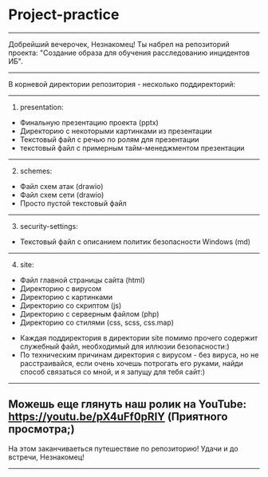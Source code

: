 # Project-practice
--------------------------------------------------------------
Добрейший вечерочек, Незнакомец!
Ты набрел на репозиторий проекта:
"Создание образа для обучения расследованию инцидентов ИБ".

--------------------------------------------------------------
В корневой директории репозитория - несколько поддиректорий:

--------------------------------------------------------------
1. presentation:
- Финальную презентацию проекта (pptx)
- Директорию с некоторыми картинками из презентации
- Текстовый файл с речью по ролям для презентации
- текстовый файл с примерным тайм-менеджментом презентации

--------------------------------------------------------------
2. schemes:
- Файл схем атак (drawio)
- Файл схем сети (drawio)
- Просто пустой текстовый файл

--------------------------------------------------------------
3. security-settings:
- Текстовый файл с описанием политик безопасности Windows (md)

--------------------------------------------------------------
4. site:
- Файл главной страницы сайта (html)
- Директорию с вирусом
- Директорию с картинками
- Директорию со скриптом (js)
- Директорию с серверным файлом (php)
- Директорию со стилями (css, scss, css.map)
* Каждая поддиректория в директории site помимо прочего
  содержит служебный файл, необходимый для
  иллюзии безопасности:)
* По техническим причинам директория с вирусом - без вируса,
  но не расстраивайся, если очень хочешь потрогать его руками,
  найди способ связаться со мной, и я запущу для тебя сайт:)
--------------------------------------------------------------

Можешь еще глянуть наш ролик на YouTube:
https://youtu.be/pX4uFf0pRIY (Приятного просмотра;)
--------------------------------------------------------------

На этом заканчиваеться путешествие по репозиторию!
Удачи и до встречи, Незнакомец!

--------------------------------------------------------------
